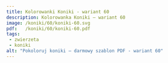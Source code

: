 ```yaml
---
title: Kolorowanki Koniki - wariant 60
description: Kolorowanka Koniki – wariant 60
image: /koniki/60/koniki-60.svg
pdf:   /koniki/60/koniki-60.pdf
tags:
 - zwierzeta
 - koniki
alt: "Pokoloruj koniki – darmowy szablon PDF - wariant 60"
---
```

